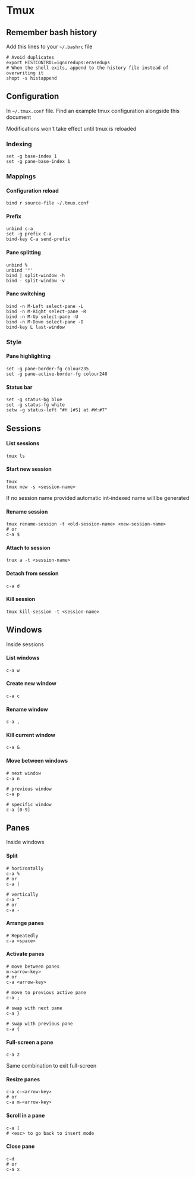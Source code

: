 # Tmux

## Remember bash history

Add this lines to your `~/.bashrc` file

```
# Avoid duplicates
export HISTCONTROL=ignoredups:erasedups
# When the shell exits, append to the history file instead of overwriting it
shopt -s histappend
```

## Configuration

In `~/.tmux.conf` file. Find an example tmux configuration alongside this document

Modifications won't take effect until tmux is reloaded

### Indexing

```
set -g base-index 1
set -g pane-base-index 1
```

### Mappings

#### Configuration reload

```
bind r source-file ~/.tmux.conf
```

#### Prefix

```
unbind c-a
set -g prefix C-a
bind-key C-a send-prefix
```

#### Pane splitting

```
unbind %
unbind '"'
bind | split-window -h
bind - split-window -v
```

#### Pane switching

```
bind -n M-Left select-pane -L
bind -n M-Right select-pane -R
bind -n M-Up select-pane -U
bind -n M-Down select-pane -D
bind-key L last-window
```

### Style

#### Pane highlighting

```
set -g pane-border-fg colour235
set -g pane-active-border-fg colour240
```

#### Status bar

```
set -g status-bg blue
set -g status-fg white
setw -g status-left "#H [#S] at #W:#T"
```

## Sessions

#### List sessions

```
tmux ls
```

#### Start new session

```
tmux
tmux new -s <session-name>
```

If no session name provided automatic int-indexed name will be generated

#### Rename session

```
tmux rename-session -t <old-session-name> <new-session-name>
# or
c-a $
```

#### Attach to session

```
tnux a -t <session-name>
```

#### Detach from session

```
c-a d
```

#### Kill session

```
tmux kill-session -t <session-name>
```

## Windows

Inside sessions

#### List windows

```
c-a w
```

#### Create new window

```
c-a c
```

#### Rename window

```
c-a ,
```

#### Kill current window

```
c-a &
```

#### Move between windows

```
# next window
c-a n

# previous window
c-a p

# specific window
c-a [0-9]
```

## Panes

Inside windows

#### Split

```
# horizontally
c-a %
# or
c-a |

# vertically
c-a "
# or
c-a -
```

#### Arrange panes

```
# Repeatedly
c-a <space>
```

#### Activate panes

```
# move between panes
m-<arrow-key>
# or
c-a <arrow-key>

# move to previous active pane
c-a ;

# swap with next pane
c-a }

# swap with previous pane
c-a {
```

#### Full-screen a pane
 
 ```
 c-a z
 ```
 
 Same combination to exit full-screen

#### Resize panes

```
c-a c-<arrow-key>
# or
c-a m-<arrow-key>
```

#### Scroll in a pane

```
c-a [
# <esc> to go back to insert mode
```

#### Close pane

```
c-d
# or
c-a x
```
